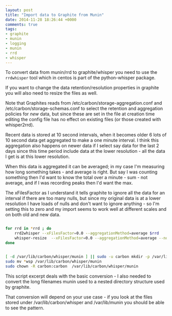 ```yaml
---
layout: post
title: "Import data to Graphite from Munin"
date: 2014-11-28 18:26:44 +0000
comments: true
tags: 
- graphite
- munin
- logging
- munin
- rrd
- whisper
---
```


To convert data from munin/rrd to graphite/whisper you need to use the `rrdwhisper` tool which in centos is part of the python-whisper package.

If you want to change the data retention/resolution properties in graphite you will also need to resize the files as well.

Note that Graphites reads from /etc/carbon/storage-aggregation.conf and /etc/carbon/storage-schemas.conf to select the retention and aggregation policies for *new* data, but since these are set in the file at creation time editing the config file has no effect on existing files (or those created with whisper2rrd).

Recent data is stored at 10 second intervals, when it becomes older 6 lots of 10 second data get aggregated to make a one minute interval. I think this aggregation also happens on newer data if I select say data for the last 2 days since this time period include data at the lower resolution - all the data I get is at this lower resolution.

When this data is aggregated it can be averaged; in my case I'm measuring how long something takes - and average is right. But say I was counting something then I'd want to know the total over a minute - sum - not average, and if I was recording peaks then I'd want the max.

The xFilesFactor as I understand it tells graphite to ignore all the data for an interval if there are too many nulls, but since my original data is at a lower resolution I have loads of nulls and don't want to ignore anything - so I'm setting this to zero and my import seems to work well at different scales and on both old and new data.


```bash

for rrd in *rrd ; do 
    rrd2whisper --xFilesFactor=0.0 --aggregationMethod=average $rrd
    whisper-resize  --xFilesFactor=0.0 --aggregationMethod=average --nobackup ${rrd%.rrd}_42.wsp   10s:6h 1min:6d 10min:1800d  
done


[ -d /var/lib/carbon/whisper/munin ] || sudo -u carbon mkdir -p /var/lib/carbon/whisper/munin
sudo mv *wsp /var/lib/carbon/whisper/munin
sudo chown -R carbon:carbon  /var/lib/carbon/whisper/munin

```

This script excerpt deals with the basic conversion - I also needed to convert the long filenames munin used to a nested directory structure used by graphite.

That conversion will depend on your use case - if you look at the files stored under /var/lib/carbon/whisper and /var/lib/munin you should be able to see the pattern.
